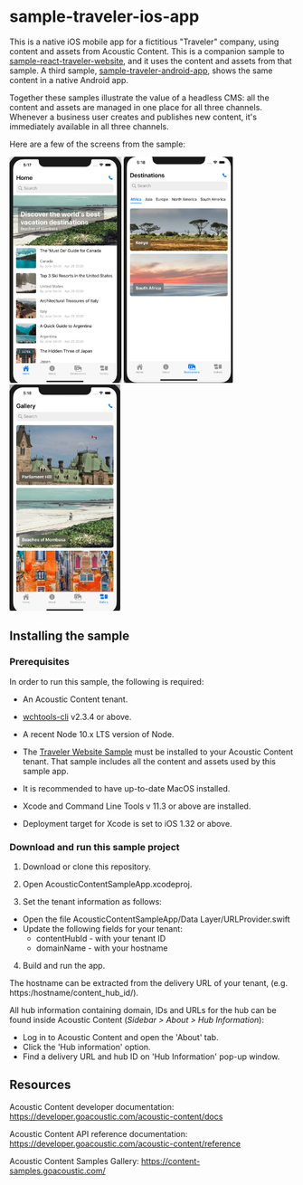 # sample-traveler-ios-app

This is a native iOS mobile app for a fictitious "Traveler" company, using content and assets from Acoustic Content. This is a companion sample to [sample-react-traveler-website](https://github.com/acoustic-content-samples/sample-react-traveler-website), and it uses the content and assets from that sample. A third sample, [sample-traveler-android-app](https://github.com/acoustic-content-samples/sample-traveler-android-app), shows the same content in a native Android app.

Together these samples illustrate the value of a headless CMS: all the content and assets are managed in one place for all three channels. Whenever a business user creates and publishes new content, it's immediately available in all three channels.

Here are a few of the screens from the sample:

<img src="./docs/images/ios1.png" height="400"></img>
<img src="./docs/images/ios3.png" height="400"></img>
<img src="./docs/images/ios4.png" height="400"></img>

## Installing the sample

### Prerequisites

In order to run this sample, the following is required:

- An Acoustic Content tenant.

- [wchtools-cli](https://github.com/ibm-wch/wchtools-cli) v2.3.4 or above.

- A recent Node 10.x LTS version of Node.

- The [Traveler Website Sample](https://github.com/acoustic-content-samples/sample-react-traveler-website) must be installed to your Acoustic Content tenant. That sample includes all the content and assets used by this sample app.

- It is recommended to have up-to-date MacOS installed.

- Xcode and Command Line Tools v 11.3 or above are installed.

- Deployment target for Xcode is set to iOS 1.32 or above.


### Download and run this sample project

1. Download or clone this repository.

2. Open AcousticContentSampleApp.xcodeproj.

3. Set the tenant information as follows:
- Open the file AcousticContentSampleApp/Data Layer/URLProvider.swift
- Update the following fields for your tenant:
	- contentHubId - with your tenant ID
	- domainName - with your hostname

4. Build and run the app.

The hostname can be extracted from the delivery URL of your tenant, (e.g. https:/hostname/content_hub_id/).

All hub information containing domain, IDs and URLs for the hub can be found inside Acoustic Content (_Sidebar > About > Hub Information_):

- Log in to Acoustic Content and open the 'About' tab.
- Click the 'Hub information' option.
- Find a delivery URL and hub ID on 'Hub Information' pop-up window.

## Resources
 
Acoustic Content developer documentation: https://developer.goacoustic.com/acoustic-content/docs

Acoustic Content API reference documentation: https://developer.goacoustic.com/acoustic-content/reference

Acoustic Content Samples Gallery: https://content-samples.goacoustic.com/
